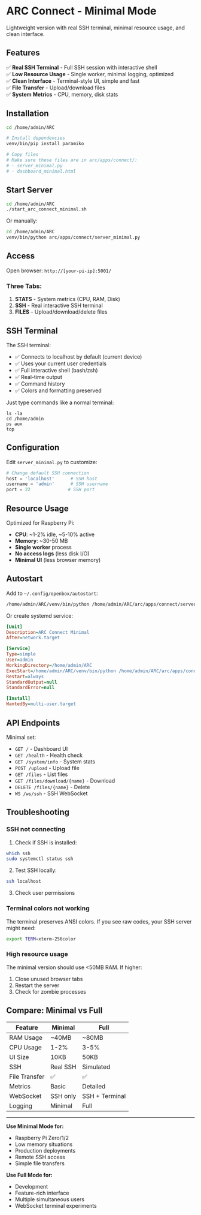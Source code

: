 # ARC Connect - Minimal Mode

Lightweight version with real SSH terminal, minimal resource usage, and clean interface.

## Features

✅ **Real SSH Terminal** - Full SSH session with interactive shell  
✅ **Low Resource Usage** - Single worker, minimal logging, optimized  
✅ **Clean Interface** - Terminal-style UI, simple and fast  
✅ **File Transfer** - Upload/download files  
✅ **System Metrics** - CPU, memory, disk stats  

## Installation

```bash
cd /home/admin/ARC

# Install dependencies
venv/bin/pip install paramiko

# Copy files
# Make sure these files are in arc/apps/connect/:
# - server_minimal.py
# - dashboard_minimal.html
```

## Start Server

```bash
cd /home/admin/ARC
./start_arc_connect_minimal.sh
```

Or manually:

```bash
cd /home/admin/ARC
venv/bin/python arc/apps/connect/server_minimal.py
```

## Access

Open browser: `http://[your-pi-ip]:5001/`

### Three Tabs:

1. **STATS** - System metrics (CPU, RAM, Disk)
2. **SSH** - Real interactive SSH terminal
3. **FILES** - Upload/download/delete files

## SSH Terminal

The SSH terminal:
- ✅ Connects to localhost by default (current device)
- ✅ Uses your current user credentials
- ✅ Full interactive shell (bash/zsh)
- ✅ Real-time output
- ✅ Command history
- ✅ Colors and formatting preserved

Just type commands like a normal terminal:
```
ls -la
cd /home/admin
ps aux
top
```

## Configuration

Edit `server_minimal.py` to customize:

```python
# Change default SSH connection
host = 'localhost'      # SSH host
username = 'admin'      # SSH username
port = 22              # SSH port
```

## Resource Usage

Optimized for Raspberry Pi:
- **CPU**: ~1-2% idle, ~5-10% active
- **Memory**: ~30-50 MB
- **Single worker** process
- **No access logs** (less disk I/O)
- **Minimal UI** (less browser memory)

## Autostart

Add to `~/.config/openbox/autostart`:

```bash
/home/admin/ARC/venv/bin/python /home/admin/ARC/arc/apps/connect/server_minimal.py > /tmp/arc_connect.log 2>&1 &
```

Or create systemd service:

```ini
[Unit]
Description=ARC Connect Minimal
After=network.target

[Service]
Type=simple
User=admin
WorkingDirectory=/home/admin/ARC
ExecStart=/home/admin/ARC/venv/bin/python /home/admin/ARC/arc/apps/connect/server_minimal.py
Restart=always
StandardOutput=null
StandardError=null

[Install]
WantedBy=multi-user.target
```

## API Endpoints

Minimal set:
- `GET /` - Dashboard UI
- `GET /health` - Health check
- `GET /system/info` - System stats
- `POST /upload` - Upload file
- `GET /files` - List files
- `GET /files/download/{name}` - Download
- `DELETE /files/{name}` - Delete
- `WS /ws/ssh` - SSH WebSocket

## Troubleshooting

### SSH not connecting

1. Check if SSH is installed:
```bash
which ssh
sudo systemctl status ssh
```

2. Test SSH locally:
```bash
ssh localhost
```

3. Check user permissions

### Terminal colors not working

The terminal preserves ANSI colors. If you see raw codes, your SSH server might need:
```bash
export TERM=xterm-256color
```

### High resource usage

The minimal version should use <50MB RAM. If higher:
1. Close unused browser tabs
2. Restart the server
3. Check for zombie processes

## Compare: Minimal vs Full

| Feature | Minimal | Full |
|---------|---------|------|
| RAM Usage | ~40MB | ~80MB |
| CPU Usage | 1-2% | 3-5% |
| UI Size | 10KB | 50KB |
| SSH | Real SSH | Simulated |
| File Transfer | ✅ | ✅ |
| Metrics | Basic | Detailed |
| WebSocket | SSH only | SSH + Terminal |
| Logging | Minimal | Full |

---

**Use Minimal Mode for:**
- Raspberry Pi Zero/1/2
- Low memory situations  
- Production deployments
- Remote SSH access
- Simple file transfers

**Use Full Mode for:**
- Development
- Feature-rich interface
- Multiple simultaneous users
- WebSocket terminal experiments

